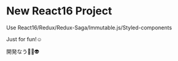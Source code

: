 # New React16 Project

Use React16/Redux/Redux-Saga/Immutable.js/Styled-components

Just for fun!☺️

開発なう👹👺👽